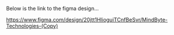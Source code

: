 Below is the link to the figma design...

https://www.figma.com/design/20jtt1HlioguiTCnfBeSvr/MindByte-Technologies-(Copy)